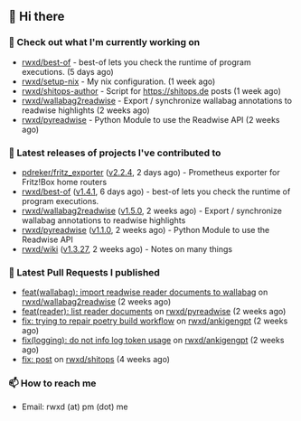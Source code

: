## 👋 Hi there

### 👷 Check out what I'm currently working on


- [rwxd/best-of](https://github.com/rwxd/best-of) - best-of lets you check the runtime of program executions. (5 days ago)
- [rwxd/setup-nix](https://github.com/rwxd/setup-nix) - My nix configuration. (1 week ago)
- [rwxd/shitops-author](https://github.com/rwxd/shitops-author) - Script for https://shitops.de posts (1 week ago)
- [rwxd/wallabag2readwise](https://github.com/rwxd/wallabag2readwise) - Export / synchronize wallabag annotations to readwise highlights (2 weeks ago)
- [rwxd/pyreadwise](https://github.com/rwxd/pyreadwise) - Python Module to use the Readwise API (2 weeks ago)

### 🔭 Latest releases of projects I've contributed to


- [pdreker/fritz_exporter](https://github.com/pdreker/fritz_exporter) ([v2.2.4](https://github.com/pdreker/fritz_exporter/releases/tag/v2.2.4), 2 days ago) - Prometheus exporter for Fritz!Box home routers
- [rwxd/best-of](https://github.com/rwxd/best-of) ([v1.4.1](https://github.com/rwxd/best-of/releases/tag/v1.4.1), 6 days ago) - best-of lets you check the runtime of program executions.
- [rwxd/wallabag2readwise](https://github.com/rwxd/wallabag2readwise) ([v1.5.0](https://github.com/rwxd/wallabag2readwise/releases/tag/v1.5.0), 2 weeks ago) - Export / synchronize wallabag annotations to readwise highlights
- [rwxd/pyreadwise](https://github.com/rwxd/pyreadwise) ([v1.1.0](https://github.com/rwxd/pyreadwise/releases/tag/v1.1.0), 2 weeks ago) - Python Module to use the Readwise API
- [rwxd/wiki](https://github.com/rwxd/wiki) ([v1.3.27](https://github.com/rwxd/wiki/releases/tag/v1.3.27), 2 weeks ago) - Notes on many things

### 🔨 Latest Pull Requests I published


- [feat(wallabag): import readwise reader documents to wallabag](https://github.com/rwxd/wallabag2readwise/pull/81) on [rwxd/wallabag2readwise](https://github.com/rwxd/wallabag2readwise) (2 weeks ago)
- [feat(reader): list reader documents](https://github.com/rwxd/pyreadwise/pull/60) on [rwxd/pyreadwise](https://github.com/rwxd/pyreadwise) (2 weeks ago)
- [fix: trying to repair poetry build workflow](https://github.com/rwxd/ankigengpt/pull/17) on [rwxd/ankigengpt](https://github.com/rwxd/ankigengpt) (2 weeks ago)
- [fix(logging): do not info log token usage](https://github.com/rwxd/ankigengpt/pull/16) on [rwxd/ankigengpt](https://github.com/rwxd/ankigengpt) (2 weeks ago)
- [fix: post](https://github.com/rwxd/shitops/pull/4) on [rwxd/shitops](https://github.com/rwxd/shitops) (4 weeks ago)

### 📫 How to reach me

- Email: rwxd (at) pm (dot) me
